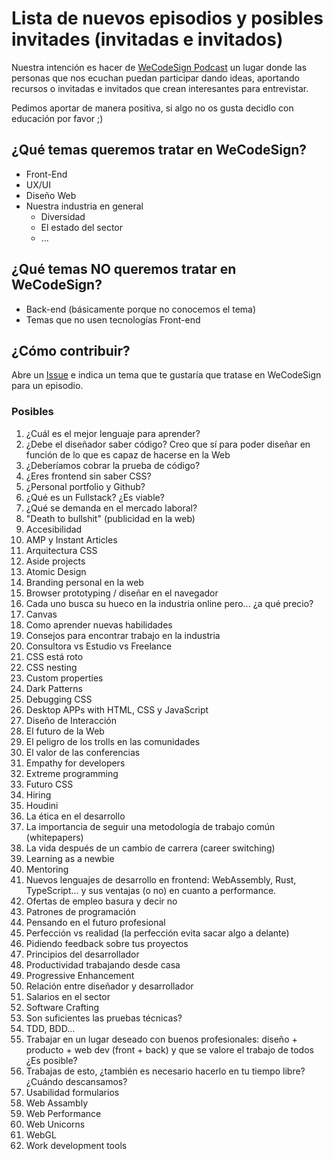 # Lista de nuevos episodios y posibles invitades (invitadas e invitados)

Nuestra intención es hacer de [WeCodeSign Podcast](http://wecodesignpodcast.com/) un lugar donde las personas que nos ecuchan puedan participar dando ideas, aportando recursos o invitadas e invitados que crean interesantes para entrevistar.

Pedimos aportar de manera positiva, si algo no os gusta decidlo con educación por favor ;)

## ¿Qué temas queremos tratar en WeCodeSign?

+ Front-End
+ UX/UI
+ Diseño Web
+ Nuestra industria en general
  + Diversidad
  + El estado del sector
  + ...

## ¿Qué temas NO queremos tratar en WeCodeSign?

+ Back-end (básicamente porque no conocemos el tema)
+ Temas que no usen tecnologías Front-end

## ¿Cómo contribuir?

Abre un [Issue](https://github.com/WeCodeSign/nuevos-episodios-e-invitades/issues) e indica un tema que te gustaría que tratase en WeCodeSign para un episodio.

### Posibles

1. ¿Cuál es el mejor lenguaje para aprender?
1. ¿Debe el diseñador saber código? Creo que sí para poder diseñar en función de lo que es capaz de hacerse en la Web
1. ¿Deberíamos cobrar la prueba de código?
1. ¿Eres frontend sin saber CSS?
1. ¿Personal portfolio y Github?
1. ¿Qué es un Fullstack? ¿Es viable?
1. ¿Qué se demanda en el mercado laboral?
1. "Death to bullshit" (publicidad en la web)
1. Accesibilidad
1. AMP y Instant Articles
1. Arquitectura CSS
1. Aside projects
1. Atomic Design
1. Branding personal en la web
1. Browser prototyping / diseñar en el navegador
1. Cada uno busca su hueco en la industria online pero... ¿a qué precio?
1. Canvas
1. Como aprender nuevas habilidades
1. Consejos para encontrar trabajo en la industria
1. Consultora vs Estudio vs Freelance
1. CSS está roto
1. CSS nesting
1. Custom properties
1. Dark Patterns
1. Debugging CSS
1. Desktop APPs with HTML, CSS y JavaScript
1. Diseño de Interacción
1. El futuro de la Web
1. El peligro de los trolls en las comunidades
1. El valor de las conferencias
1. Empathy for developers
1. Extreme programming
1. Futuro CSS
1. Hiring
1. Houdini
1. La ética en el desarrollo
1. La importancia de seguir una metodología de trabajo común (whitepapers)
1. La vida después de un cambio de carrera (career switching)
1. Learning as a newbie
1. Mentoring
1. Nuevos lenguajes de desarrollo en frontend: WebAssembly, Rust, TypeScript... y sus ventajas (o no) en cuanto a performance.
1. Ofertas de empleo basura y decir no
1. Patrones de programación
1. Pensando en el futuro profesional
1. Perfección vs realidad (la perfección evita sacar algo a delante)
1. Pidiendo feedback sobre tus proyectos
1. Principios del desarrollador
1. Productividad trabajando desde casa
1. Progressive Enhancement
1. Relación entre diseñador y desarrollador
1. Salarios en el sector
1. Software Crafting
1. Son suficientes las pruebas técnicas?
1. TDD, BDD...
1. Trabajar en un lugar deseado con buenos profesionales: diseño + producto + web dev (front + back) y que se valore el trabajo de todos ¿Es posible?
1. Trabajas de esto, ¿también es necesario hacerlo en tu tiempo libre? ¿Cuándo descansamos?
1. Usabilidad formularios
1. Web Assambly
1. Web Performance
1. Web Unicorns
1. WebGL
1. Work development tools
